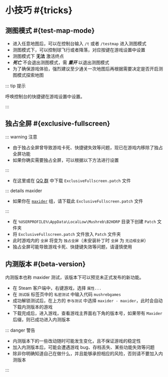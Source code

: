 <script setup>

import { withBase } from 'vitepress'

</script>

# 小技巧 #{tricks}

## 测图模式 #{test-map-mode}

- 进入任意地图后，可以在控制台输入 `/t` 或者 `/testmap` 进入测图模式
- 测图模式下，可以控制球飞行或者降落，对应按键在游戏设置中设置
- 测图模式下 **无法** 激活终点
- **_死亡_** 不会退出测图模式，需 **_重开_** 以退出测图模式
- <span class="text-red">为了确保游戏体验，强烈建议至少通关一次地图后再根据需要决定是否开启测图模式探索地图</span>

::: tip 提示

呼唤控制台的快捷键在游戏设置中设置。

:::

## 独占全屏 #{exclusive-fullscreen}

::: warning 注意

- 由于独占全屏曾导致游戏卡死、快捷键失效等问题，现已在游戏内移除了独占全屏功能
- 如果你确实需要独占全屏，可以根据以下方法进行设置

:::

- 在这里或在 [QQ 群](https://qm.qq.com/q/2mIPnK8JIk) 中下载 <a :href="withBase('/patches/release/ExclusiveFullscreen.patch')" download>`ExclusiveFullscreen.patch`</a> 文件

::: details maxider

- 如果你在 [`maxider`](#内测版本) 组，请下载此 <a :href="withBase('/patches/maxider/ExclusiveFullscreen.patch')" download>`ExclusiveFullscreen.patch`</a> 文件

:::

- 在 `%USERPROFILE%\AppData\LocalLow\Mushreb\B2HDRP` 目录下创建 `Patch` 文件夹
- 将 `ExclusiveFullscreen.patch` 文件放入 `Patch` 文件夹
- 此时游戏内的 `全屏` 将变为 `独占全屏`（未安装补丁时 `全屏` 为 `无边框全屏`）
- <span class="text-red">独占全屏可能导致游戏卡死、快捷键失效等问题，请谨慎使用</span>

## 内测版本 #{beta-version}

内测版本也称 maxider 测试，该版本下可以预览未正式发布的新功能。

- 在 Steam 客户端中，右键游戏，选择 `属性...`
- 在 `测试版` 标签页中的 `私密测试` 中输入代码 `mushrebgames`
- 成功解锁测试后，在上方的 `参与测试` 中选择 `maxider - maxider`，此时会自动下载内测版本的游戏
- 下载完成后，进入游戏，查看游戏主界面右下角的版本号，如果带有 `Maxider` 后缀，则已成功进入内测版本

::: danger 警告

- 内测版本下的一些改动随时可能发生变化，且不保证游戏的稳定性
- 加入内测版本后，可能会遭遇游戏 bug、存档丢失、某些功能失效等问题
- <span class="text-red">除非你明确知道自己在做什么，并且能够承担相应的风险，否则请不要加入内测版本</span>

:::
